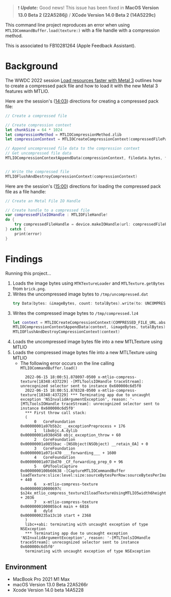 > :exclamation: **_Update:_**  Good news! This issue has been fixed in **MacOS Version 13.0 Beta 2 (22A5286j)** / **XCode Version 14.0 Beta 2 (14A5229c)**

This command line project reproduces an error when using `MTLIOCommandBuffer.load(texture:)` with a file handle with a compression method.

This is associated to FB10281264 (Apple Feedback Assistant).

# Background

The WWDC 2022 session [Load resources faster with Metal 3](https://developer.apple.com/videos/play/wwdc2022/10104) outlines how to create a compressed pack file and how to load it with the new Metal 3 features with MTLIO.

Here are the session's ([14:03](https://developer.apple.com/videos/play/wwdc2022/10104/?time=843)) directions for creating a compressed pack file:

```swift
// Create a compressed file

// Create compression context
let chunkSize = 64 * 1024
let compressionMethod = MTLIOCompressionMethod.zlib
let compressionContext = MTLIOCreateCompressionContext(compressedFilePath, compressionMethod, chunkSize)

// Append uncompressed file data to the compression context
// Get uncompressed file data
MTLIOCompressionContextAppendData(compressionContext, filedata.bytes, filedata.length)


// Write the compressed file
MTLIOFlushAndDestroyCompressionContext(compressionContext)
```

Here are the session's ([15:00](https://developer.apple.com/videos/play/wwdc2022/10104/?time=900)) directions for loading the compressed pack file as a file handle:

```swift
// Create an Metal File IO Handle

// Create handle to a compressed file
var compressedFileIOHandle : MTLIOFileHandle!
do {
    try compressedFileHandle = device.makeIOHandle(url: compressedFilePath, compressionMethod: MTLIOCompressionMethod.zlib)
} catch {
    print(error)
}
```

# Findings

Running this project...

1. Loads the image bytes using `MTKTextureLoader` and `MTLTexture.getBytes` from `brick.png`.
2. Writes the uncompressed image bytes to `/tmp/uncompressed.dat`
    ```swift
    try Data(bytes: &imageBytes, count: totalBytes).write(to: UNCOMPRESSED_FILE_URL)
    ```
3. Writes the compressed image bytes to `/tmp/compressed.lz4`
    ```swift
    let context = MTLIOCreateCompressionContext(COMPRESSED_FILE_URL.absoluteString, COMPRESSION_METHOD, 64 * 1024)
    MTLIOCompressionContextAppendData(context, &imageBytes, totalBytes)
    MTLIOFlushAndDestroyCompressionContext(context)
    ```
4. Loads the uncompressed image bytes file into a new MTLTexture using MTLIO
5. Loads the compressed image bytes file into a new MTLTexture using MTLIO
    - The following error occurs on the line calling `MTLIOCommandBuffer.load()`
      ```
        2022-06-15 18:00:51.878097-0500 x-mtlio-compress-texture[18348:437229] -[MTLToolsIOHandle traceStream]: unrecognized selector sent to instance 0x600000c6d5f0
        2022-06-15 18:00:51.878328-0500 x-mtlio-compress-texture[18348:437229] *** Terminating app due to uncaught exception 'NSInvalidArgumentException', reason: '-[MTLToolsIOHandle traceStream]: unrecognized selector sent to instance 0x600000c6d5f0'
        *** First throw call stack:
        (
            0   CoreFoundation                      0x00000001a97b5b2c __exceptionPreprocess + 176
            1   libobjc.A.dylib                     0x00000001a938d458 objc_exception_throw + 60
            2   CoreFoundation                      0x00000001a9855bac -[NSObject(NSObject) __retain_OA] + 0
            3   CoreFoundation                      0x00000001a971c470 ___forwarding___ + 1600
            4   CoreFoundation                      0x00000001a971bd70 _CF_forwarding_prep_0 + 96
            5   GPUToolsCapture                     0x0000000100b60638 -[CaptureMTLIOCommandBuffer loadTexture:slice:level:size:sourceBytesPerRow:sourceBytesPerImage:destinationOrigin:sourceHandle:sourceHandleOffset:] + 440
            6   x-mtlio-compress-texture            0x000000010000697c $s24x_mtlio_compress_texture21loadTextureUsingMTLIO5width6height7fileURL17compressionMethodySi_Si10Foundation0K0VSo016MTLIOCompressionM0VSgtKF + 2036
            7   x-mtlio-compress-texture            0x0000000100005bc4 main + 6816
            8   dyld                                0x0000000235a13c10 start + 2368
        )
        libc++abi: terminating with uncaught exception of type NSException
        *** Terminating app due to uncaught exception 'NSInvalidArgumentException', reason: '-[MTLToolsIOHandle traceStream]: unrecognized selector sent to instance 0x600000c6d5f0'
        terminating with uncaught exception of type NSException
      ```

## Environment

- MacBook Pro 2021 M1 Max
- macOS Version 13.0 Beta 22A5266r
- Xcode Version 14.0 beta 14A5228